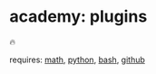 # academy: plugins

🔥

requires: [math](./math.md), [python](./python.md), [bash](./bash.md), [github](./github.md)
